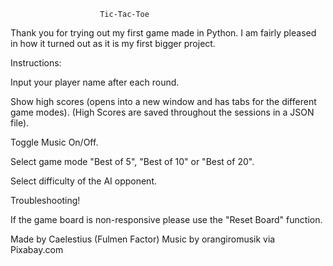 				        Tic-Tac-Toe

Thank you for trying out my first game made in Python. I am fairly pleased
in how it turned out as it is my first bigger project.

Instructions:

Input your player name after each round.

Show high scores (opens into a new window and has tabs for the different game modes).
		 (High Scores are saved throughout the sessions in a JSON file).

Toggle Music On/Off.

Select game mode "Best of 5", "Best of 10" or "Best of 20".

Select difficulty of the AI opponent.

Troubleshooting!

If the game board is non-responsive please use the "Reset Board" function.



Made by Caelestius (Fulmen Factor) 
Music by orangiromusik via Pixabay.com
